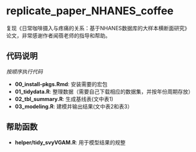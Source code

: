# replicate_paper_NHANES_coffee

复现《日常咖啡摄入与疼痛的关系：基于NHANES数据库的大样本横断面研究》论文，非常感谢作者闻蓓老师的指导和帮助。


## 代码说明

*按顺序执行代码*

* **00_install-pkgs.Rmd**: 安装需要的宏包
* **01_tidydata.R**: 整理数据（需要自己下载相应的数据集，并按年份周期存放）
* **02_tbl_summary.R**: 生成基线表(文中表1)
* **03_modeling.R**: 建模并输出结果(文中表2和表3）

## 帮助函数

* **helper/tidy_svyVGAM.R**: 用于模型结果的规整
